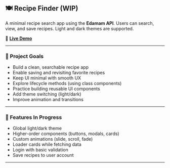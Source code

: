 ## 🍽️ Recipe Finder (WIP)

A minimal recipe search app using the **Edamam API**. Users can search, view, and save recipes. Light and dark themes are supported.

🔗 **[Live Demo](https://comealongerica.github.io/recipe-finder-guide/)**

---

### 🎯 Project Goals
- Build a clean, searchable recipe app
- Enable saving and revisiting favorite recipes
- Keep UI minimal with smooth UX
- Explore lifecycle methods (using class components)
- Practice building reusable UI components
- Add theme switching (light/dark)
- Improve animation and transitions

---

### 🚧 Features In Progress
- Global light/dark theme
- Higher-order components (buttons, modals, cards)
- Custom animations (slide, scroll, fade)
- Loader cards while fetching data
- Login with basic validation
- Save recipes to user account

---